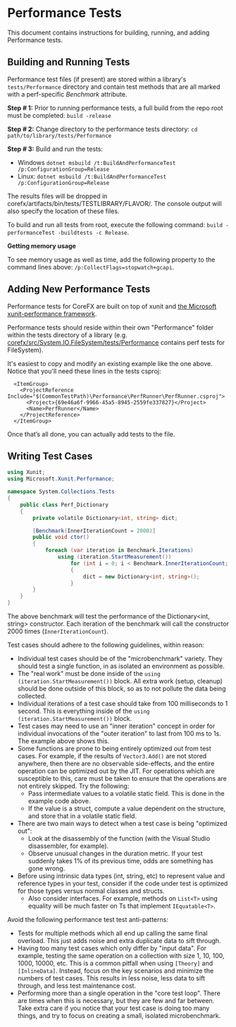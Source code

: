 Performance Tests
======================

This document contains instructions for building, running, and adding Performance tests.

Building and Running Tests
-----------
Performance test files (if present) are stored within a library's ```tests/Performance``` directory and contain test methods that are all marked with a perf-specific *Benchmark* attribute.

**Step # 1:** Prior to running performance tests, a full build from the repo root must be completed: ```build -release```

**Step # 2:** Change directory to the performance tests directory: ```cd path/to/library/tests/Performance```

**Step # 3:** Build and run the tests:
 - Windows ```dotnet msbuild /t:BuildAndPerformanceTest /p:ConfigurationGroup=Release```
 - Linux: ```dotnet msbuild /t:BuildAndPerformanceTest /p:ConfigurationGroup=Release```

The results files will be dropped in corefx/artifacts/bin/tests/TESTLIBRARY/FLAVOR/.  The console output will also specify the location of these files.

To build and run all tests from root, execute the following command: `build -performanceTest -buildtests -c Release`.

**Getting memory usage**

To see memory usage as well as time, add the following property to the command lines above: `/p:CollectFlags=stopwatch+gcapi`.

Adding New Performance Tests
-----------
Performance tests for CoreFX are built on top of xunit and [the Microsoft xunit-performance framework](https://github.com/Microsoft/xunit-performance/).

Performance tests should reside within their own "Performance" folder within the tests directory of a library (e.g. [corefx/src/System.IO.FileSystem/tests/Performance](https://github.com/dotnet/corefx/tree/master/src/System.IO.FileSystem/tests/Performance) contains perf tests for FileSystem).

It's easiest to copy and modify an existing example like the one above. Notice that you'll need these lines in the tests csproj:
```
  <ItemGroup>
    <ProjectReference Include="$(CommonTestPath)\Performance\PerfRunner\PerfRunner.csproj">
      <Project>{69e46a6f-9966-45a5-8945-2559fe337827}</Project>
      <Name>PerfRunner</Name>
    </ProjectReference>
  </ItemGroup>
```
Once that’s all done, you can actually add tests to the file.

Writing Test Cases
-----------
```C#
using Xunit;
using Microsoft.Xunit.Performance;

namespace System.Collections.Tests
{
    public class Perf_Dictionary
    {
        private volatile Dictionary<int, string> dict;

        [Benchmark(InnerIterationCount = 2000)]
        public void ctor()
        {
            foreach (var iteration in Benchmark.Iterations)
                using (iteration.StartMeasurement())
                    for (int i = 0; i < Benchmark.InnerIterationCount; i++)
                    {
                        dict = new Dictionary<int, string>();
                    }
        }
    }
}
```

The above benchmark will test the performance of the Dictionary<int, string> constructor. Each iteration of the benchmark will call the constructor 2000 times (`InnerIterationCount`).

Test cases should adhere to the following guidelines, within reason:

* Individual test cases should be of the "microbenchmark" variety. They should test a single function, in as isolated an environment as possible.
* The "real work" must be done inside of the `using (iteration.StartMeasurement())` block. All extra work (setup, cleanup) should be done outside of this block, so as to not pollute the data being collected.
* Individual iterations of a test case should take from 100 milliseconds to 1 second. This is everything inside of the `using (iteration.StartMeasurement())` block.
* Test cases may need to use an "inner iteration" concept in order for individual invocations of the "outer iteration" to last from 100 ms to 1s. The example above shows this.
* Some functions are prone to being entirely optimized out from test cases. For example, if the results of `Vector3.Add()` are not stored anywhere, then there are no observable side-effects, and the entire operation can be optimized out by the JIT. For operations which are susceptible to this, care must be taken to ensure that the operations are not entirely skipped. Try the following:
  * Pass intermediate values to a volatile static field. This is done in the example code above.
  * If the value is a struct, compute a value dependent on the structure, and store that in a volatile static field.
* There are two main ways to detect when a test case is being "optimized out":
  * Look at the disassembly of the function (with the Visual Studio disassembler, for example).
  * Observe unusual changes in the duration metric. If your test suddenly takes 1% of its previous time, odds are something has gone wrong.
* Before using intrinsic data types (int, string, etc) to represent value and reference types in your test, consider if the code under test is optimized for those types versus normal classes and structs.
  * Also consider interfaces. For example, methods on ```List<T>``` using equality will be much faster on Ts that implement  ```IEquatable<T>```.

Avoid the following performance test test anti-patterns:
* Tests for multiple methods which all end up calling the same final overload. This just adds noise and extra duplicate data to sift through.
* Having too many test cases which only differ by "input data". For example, testing the same operation on a collection with size 1, 10, 100, 1000, 10000, etc. This is a common pitfall when using `[Theory]` and `[InlineData]`. Instead, focus on the key scenarios and minimize the numbers of test cases. This results in less noise, less data to sift through, and less test maintenance cost.
* Performing more than a single operation in the "core test loop". There are times when this is necessary, but they are few and far between. Take extra care if you notice that your test case is doing too many things, and try to focus on creating a small, isolated microbenchmark.
